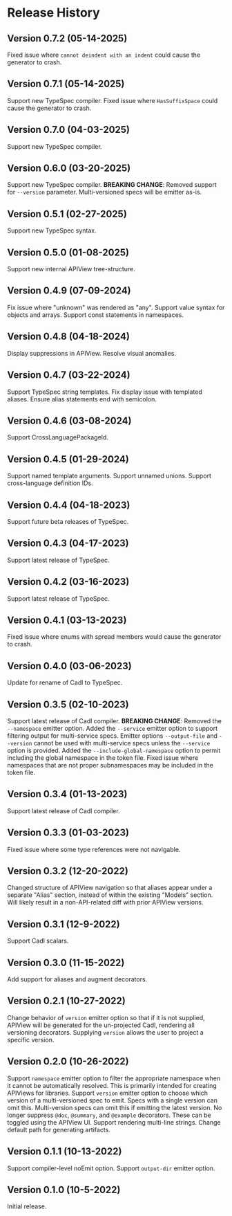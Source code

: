# Release History

## Version 0.7.2 (05-14-2025)
Fixed issue where `cannot deindent with an indent` could cause the generator to crash.

## Version 0.7.1 (05-14-2025)
Support new TypeSpec compiler.
Fixed issue where `HasSuffixSpace` could cause the generator to crash.

## Version 0.7.0 (04-03-2025)
Support new TypeSpec compiler.

## Version 0.6.0 (03-20-2025)
Support new TypeSpec compiler.
**BREAKING CHANGE**: Removed support for `--version` parameter. Multi-versioned specs will be emitter as-is.

## Version 0.5.1 (02-27-2025)
Support new TypeSpec syntax.

## Version 0.5.0 (01-08-2025)
Support new internal APIView tree-structure.

## Version 0.4.9 (07-09-2024)
Fix issue where "unknown" was rendered as "any".
Support value syntax for objects and arrays.
Support const statements in namespaces.

## Version 0.4.8 (04-18-2024)
Display suppressions in APIView.
Resolve visual anomalies.

## Version 0.4.7 (03-22-2024)
Support TypeSpec string templates.
Fix display issue with templated aliases.
Ensure alias statements end with semicolon.

## Version 0.4.6 (03-08-2024)
Support CrossLanguagePackageId.

## Version 0.4.5 (01-29-2024)
Support named template arguments.
Support unnamed unions.
Support cross-language definition IDs.

## Version 0.4.4 (04-18-2023)
Support future beta releases of TypeSpec.

## Version 0.4.3 (04-17-2023)
Support latest release of TypeSpec.

## Version 0.4.2 (03-16-2023)
Support latest release of TypeSpec.

## Version 0.4.1 (03-13-2023)
Fixed issue where enums with spread members would cause the generator to crash.

## Version 0.4.0 (03-06-2023)
Update for rename of Cadl to TypeSpec.

## Version 0.3.5 (02-10-2023)
Support latest release of Cadl compiler.
**BREAKING CHANGE**: Removed the `--namespace` emitter option.
Added the `--service` emitter option to support filtering output for multi-service specs.
Emitter options `--output-file` and `--version` cannot be used with multi-service specs unless the
  `--service` option is provided.
Added the `--include-global-namespace` option to permit including the global namespace in the token file.
Fixed issue where namespaces that are not proper subnamespaces may be included in the token file.

## Version 0.3.4 (01-13-2023)
Support latest release of Cadl compiler.

## Version 0.3.3 (01-03-2023)
Fixed issue where some type references were not navigable.

## Version 0.3.2 (12-20-2022)
Changed structure of APIView navigation so that aliases appear under a separate "Alias" section, instead of
  within the existing "Models" section. Will likely result in a non-API-related diff with prior APIView versions.

## Version 0.3.1 (12-9-2022)
Support Cadl scalars.

## Version 0.3.0 (11-15-2022)
Add support for aliases and augment decorators.

## Version 0.2.1 (10-27-2022)
Change behavior of `version` emitter option so that if it is not supplied, APIView will be generated for the
  un-projected Cadl, rendering all versioning decorators. Supplying `version` allows the user to project a
  specific version.

## Version 0.2.0 (10-26-2022)
Support `namespace` emitter option to filter the appropriate namespace when it cannot be automatically resolved.
  This is primarily intended for creating APIViews for libraries.
Support `version` emitter option to choose which version of a multi-versioned spec to emit. Specs with a single
  version can omit this. Multi-version specs can omit this if emitting the latest version.
No longer suppress `@doc`, `@summary`, and `@example` decorators. These can be toggled using the APIView UI.
Support rendering multi-line strings.
Change default path for generating artifacts.

## Version 0.1.1 (10-13-2022)
Support compiler-level noEmit option.
Support `output-dir` emitter option.

## Version 0.1.0 (10-5-2022)
Initial release.